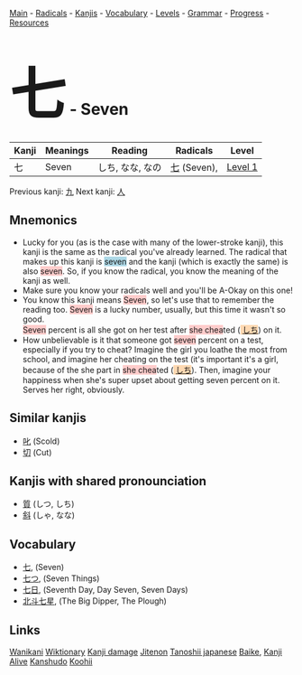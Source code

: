 <style> bigfont {font-size: 100px}</style>
[Main](../README.md) -
[Radicals](../radicals.md) -
[Kanjis](../kanjis.md) -
[Vocabulary](../vocabulary.md) -
[Levels](../levels.md) -
[Grammar](../grammar.md) - 
[Progress](../progress.md) -
[Resources](../resources.md)
# <bigfont> 七</bigfont> - Seven 

| Kanji | Meanings | Reading | Radicals | Level |
| --- | --- | --- | --- | --- |
| 七 | Seven | しち, なな, なの | [七](../radicals/七.md) (Seven),  | [Level 1](../levels/wk_level1.md) |

Previous kanji: [九](九.md) Next kanji: [人](人.md) 

## Mnemonics
 * Lucky for you (as is the case with many of the lower-stroke kanji), this kanji is the same as the radical you've already learned. The radical that makes up this kanji is <span style="background-color:#ADD8E6"> seven</span> and the kanji (which is exactly the same) is also <span style="background-color:#ffcccb"> seven</span>. So, if you know the radical, you know the meaning of the kanji as well.
* Make sure you know your radicals well and you'll be A-Okay on this one!
* You know this kanji means <span style="background-color:#ffcccb"> Seven</span>, so let's use that to remember the reading too. <span style="background-color:#ffcccb"> Seven</span> is a lucky number, usually, but this time it wasn't so good. <br /><span style="background-color:#ffcccb"> Seven</span> percent is all she got on her test after <span style="background-color:#ffcccb"> she chea</span>ted (<span style="background-color:#fed8b1"> [しち](https://jisho.org/search/しち)</span>) on it.
* How unbelievable is it that someone got <span style="background-color:#ffcccb"> seven</span> percent on a test, especially if you try to cheat? Imagine the girl you loathe the most from school, and imagine her cheating on the test (it's important it's a girl, because of the she part in <span style="background-color:#ffcccb"> she chea</span>ted (<span style="background-color:#fed8b1"> [しち](https://jisho.org/search/しち)</span>). Then, imagine your happiness when she's super upset about getting seven percent on it. Serves her right, obviously.


## Similar kanjis
 * [叱](叱.md) (Scold)
* [切](切.md) (Cut)



## Kanjis with shared pronounciation
 * [質](質.md) (しつ, しち)
* [斜](斜.md) (しゃ, なな)



## Vocabulary
 * [七](../vocabulary/七.md), (Seven)
* [七つ](../vocabulary/七.md), (Seven Things)
* [七日](../vocabulary/七.md), (Seventh Day, Day Seven, Seven Days)
* [北斗七星](../vocabulary/七.md), (The Big Dipper, The Plough)




## Links 


[Wanikani](https://www.wanikani.com/kanji/七)
[Wiktionary](https://en.wiktionary.org/wiki/七)
[Kanji damage](http://www.kanjidamage.com/kanji/search?utf8=✓&q=七)
[Jitenon](https://jitenon.com/kanji/七)
[Tanoshii japanese](https://www.tanoshiijapanese.com/dictionary/kanji.cfm?k=七)
[Baike](https://baike.baidu.com/item/七),
[Kanji Alive](https://app.kanjialive.com/七)
[Kanshudo](https://www.kanshudo.com/searchmn?q=七)
[Koohii](https://kanji.koohii.com/study/kanji/七)
